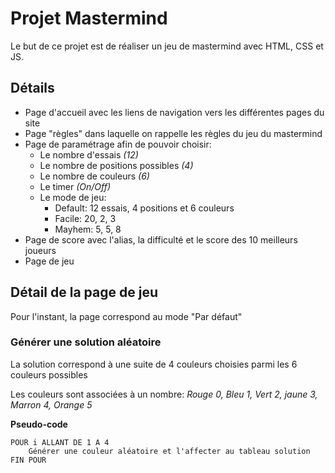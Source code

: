 # Projet Mastermind

Le but de ce projet est de réaliser un jeu de mastermind avec HTML, CSS et JS.

## Détails

- Page d'accueil avec les liens de navigation vers les différentes pages du site
- Page "règles" dans laquelle on rappelle les règles du jeu du mastermind
- Page de paramétrage afin de pouvoir choisir:
    - Le nombre d'essais *(12)*
    - Le nombre de positions possibles *(4)* 
    - Le nombre de couleurs *(6)*
    - Le timer *(On/Off)*
    - Le mode de jeu:
        - Default: 12 essais, 4 positions et 6 couleurs
        - Facile: 20, 2, 3
        - Mayhem: 5, 5, 8
- Page de score avec l'alias, la difficulté et le score des 10 meilleurs joueurs
- Page de jeu

## Détail de la page de jeu

Pour l'instant, la page correspond au mode "Par défaut"

### Générer une solution aléatoire

La solution correspond à une suite de 4 couleurs choisies parmi les 6 couleurs possibles

Les couleurs sont associées à un nombre: *Rouge 0, Bleu 1, Vert 2, jaune 3, Marron 4, Orange 5*

**Pseudo-code**

```
POUR i ALLANT DE 1 A 4
	Générer une couleur aléatoire et l'affecter au tableau solution
FIN POUR
```